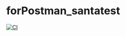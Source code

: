 # forPostman_santatest
[![CI](https://github.com/Iren1968/forPostman_santatest/actions/workflows/blank.yml/badge.svg)](https://github.com/Iren1968/forPostman_santatest/actions/workflows/blank.yml)
